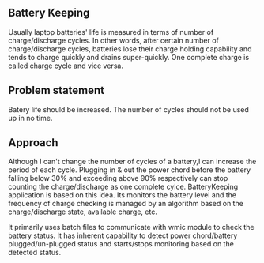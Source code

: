 Battery Keeping
------------
Usually laptop batteries' life is measured in terms of number of charge/discharge cycles. In other words, after certain number of charge/discharge
cycles, batteries lose their charge holding capability and tends to charge quickly and drains super-quickly. One complete charge is called charge cycle and vice versa.


Problem statement
----------------
Batery life should be increased. The number of cycles should not be used up in no time.

Approach
-----------
Although I can't change the number of cycles of a battery,I can increase the period of each cycle. Plugging in & out the power chord before the battery falling below 30% and exceeding above 90% respectively can stop counting the charge/discharge as one complete cylce. BatteryKeeping application is based on this idea. Its monitors the battery level and the frequency of charge checking is managed by an algorithm based on the charge/discharge state, available charge, etc. 

It primarily uses batch files to communicate with wmic module to check the battery status. It has inherent capability to detect power chord/battery plugged/un-plugged status and starts/stops monitoring based on the detected status.
